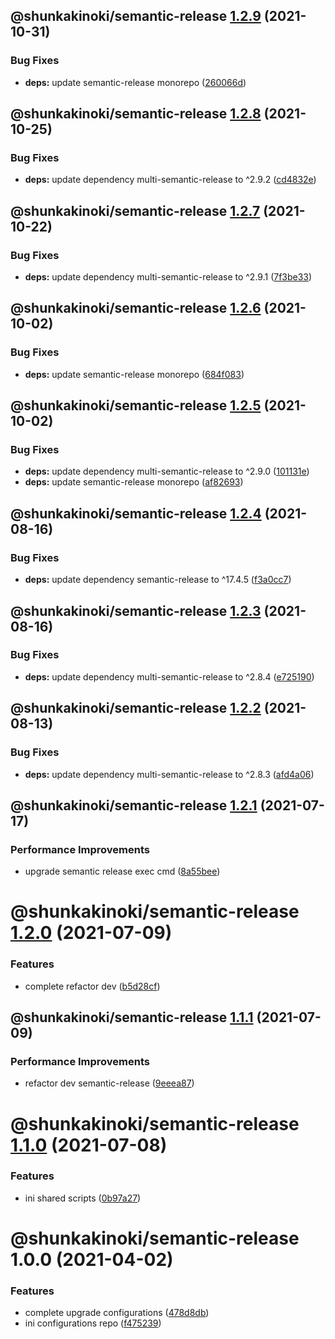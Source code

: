 ## @shunkakinoki/semantic-release [1.2.9](https://github.com/shunkakinoki/configurations/compare/@shunkakinoki/semantic-release@1.2.8...@shunkakinoki/semantic-release@1.2.9) (2021-10-31)

### Bug Fixes

- **deps:** update semantic-release monorepo ([260066d](https://github.com/shunkakinoki/configurations/commit/260066db22d26efb83e06704c810e658522e66f8))

## @shunkakinoki/semantic-release [1.2.8](https://github.com/shunkakinoki/configurations/compare/@shunkakinoki/semantic-release@1.2.7...@shunkakinoki/semantic-release@1.2.8) (2021-10-25)

### Bug Fixes

- **deps:** update dependency multi-semantic-release to ^2.9.2 ([cd4832e](https://github.com/shunkakinoki/configurations/commit/cd4832e702eedf00b35bf4db605b37fb59247dcc))

## @shunkakinoki/semantic-release [1.2.7](https://github.com/shunkakinoki/configurations/compare/@shunkakinoki/semantic-release@1.2.6...@shunkakinoki/semantic-release@1.2.7) (2021-10-22)

### Bug Fixes

- **deps:** update dependency multi-semantic-release to ^2.9.1 ([7f3be33](https://github.com/shunkakinoki/configurations/commit/7f3be334d402fa52c40d1a90ac7cfc84e438ab25))

## @shunkakinoki/semantic-release [1.2.6](https://github.com/shunkakinoki/configurations/compare/@shunkakinoki/semantic-release@1.2.5...@shunkakinoki/semantic-release@1.2.6) (2021-10-02)

### Bug Fixes

- **deps:** update semantic-release monorepo ([684f083](https://github.com/shunkakinoki/configurations/commit/684f083d525665e157d3cb92817d98a915efbfc0))

## @shunkakinoki/semantic-release [1.2.5](https://github.com/shunkakinoki/configurations/compare/@shunkakinoki/semantic-release@1.2.4...@shunkakinoki/semantic-release@1.2.5) (2021-10-02)

### Bug Fixes

- **deps:** update dependency multi-semantic-release to ^2.9.0 ([101131e](https://github.com/shunkakinoki/configurations/commit/101131e4e1b7986d4e12db62a0c4d617842ce4ac))
- **deps:** update semantic-release monorepo ([af82693](https://github.com/shunkakinoki/configurations/commit/af82693a2d0d662f987ef5b1304393f3b7c367bb))

## @shunkakinoki/semantic-release [1.2.4](https://github.com/shunkakinoki/configurations/compare/@shunkakinoki/semantic-release@1.2.3...@shunkakinoki/semantic-release@1.2.4) (2021-08-16)

### Bug Fixes

- **deps:** update dependency semantic-release to ^17.4.5 ([f3a0cc7](https://github.com/shunkakinoki/configurations/commit/f3a0cc7acd56994d9249efba3c563dc5da9bf02e))

## @shunkakinoki/semantic-release [1.2.3](https://github.com/shunkakinoki/configurations/compare/@shunkakinoki/semantic-release@1.2.2...@shunkakinoki/semantic-release@1.2.3) (2021-08-16)

### Bug Fixes

- **deps:** update dependency multi-semantic-release to ^2.8.4 ([e725190](https://github.com/shunkakinoki/configurations/commit/e725190a4f94fe6ccf15db139a32a6cf8c92f5c2))

## @shunkakinoki/semantic-release [1.2.2](https://github.com/shunkakinoki/configurations/compare/@shunkakinoki/semantic-release@1.2.1...@shunkakinoki/semantic-release@1.2.2) (2021-08-13)

### Bug Fixes

- **deps:** update dependency multi-semantic-release to ^2.8.3 ([afd4a06](https://github.com/shunkakinoki/configurations/commit/afd4a06c05ba9c55e3abc51c116508134f169998))

## @shunkakinoki/semantic-release [1.2.1](https://github.com/shunkakinoki/configurations/compare/@shunkakinoki/semantic-release@1.2.0...@shunkakinoki/semantic-release@1.2.1) (2021-07-17)

### Performance Improvements

- upgrade semantic release exec cmd ([8a55bee](https://github.com/shunkakinoki/configurations/commit/8a55bee45ce44a67559a268fcd5f7e47ed2a9275))

# @shunkakinoki/semantic-release [1.2.0](https://github.com/shunkakinoki/configurations/compare/@shunkakinoki/semantic-release@1.1.1...@shunkakinoki/semantic-release@1.2.0) (2021-07-09)

### Features

- complete refactor dev ([b5d28cf](https://github.com/shunkakinoki/configurations/commit/b5d28cfc40f2c3bd7519b36b7cc62ce860b12bbe))

## @shunkakinoki/semantic-release [1.1.1](https://github.com/shunkakinoki/configurations/compare/@shunkakinoki/semantic-release@1.1.0...@shunkakinoki/semantic-release@1.1.1) (2021-07-09)

### Performance Improvements

- refactor dev semantic-release ([9eeea87](https://github.com/shunkakinoki/configurations/commit/9eeea874ec3f8891cdd9d3dc3ebc46de11904766))

# @shunkakinoki/semantic-release [1.1.0](https://github.com/shunkakinoki/configurations/compare/@shunkakinoki/semantic-release@1.0.0...@shunkakinoki/semantic-release@1.1.0) (2021-07-08)

### Features

- ini shared scripts ([0b97a27](https://github.com/shunkakinoki/configurations/commit/0b97a270fa11b6c6d89562b9e872e1dde64d4d75))

# @shunkakinoki/semantic-release 1.0.0 (2021-04-02)

### Features

- complete upgrade configurations ([478d8db](https://github.com/shunkakinoki/configurations/commit/478d8db3afc1157e242d47bc9439256b18849952))
- ini configurations repo ([f475239](https://github.com/shunkakinoki/configurations/commit/f4752399dc823289cf82c700b53f9a70bd061894))
